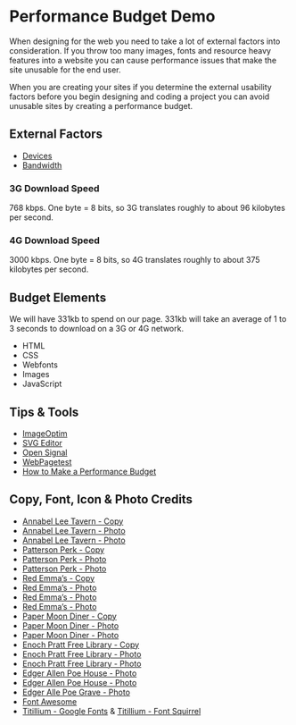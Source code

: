 # Performance Budget Demo
When designing for the web you need to take a lot of external factors into consideration. If you throw too many images, fonts and resource heavy features into a website you can cause performance issues that make the site unusable for the end user.

When you are creating your sites if you determine the external usability factors before you begin designing and coding a project you can avoid unusable sites by creating a performance budget.

## External Factors
- <a href="http://searchenginewatch.com/sew/opinion/2353616/mobile-now-exceeds-pc-the-biggest-shift-since-the-internet-began#" target="_blank" title="Mobile Now Exceeds PC: The Biggest Shift Since the Internet Began">Devices</a>
- <a href="https://blog.kissmetrics.com/speed-is-a-killer/" target="_blank" title="Speed Is A Killer – Why Decreasing Page Load Time Can Drastically Increase Conversions">Bandwidth</a>

### 3G Download Speed 
768 kbps. One byte = 8 bits, so 3G translates roughly to about 96 kilobytes per second.

### 4G Download Speed
3000 kbps. One byte = 8 bits, so 4G translates roughly to about 375 kilobytes per second.

## Budget Elements
We will have 331kb to spend on our page. 331kb will take an average of 1 to 3 seconds to download on a 3G or 4G network.
- HTML
- CSS
- Webfonts
- Images
- JavaScript

## Tips & Tools
- <a href="https://imageoptim.com/" target="_blank" title="ImageOptim">ImageOptim</a>
- <a href="http://petercollingridge.appspot.com/svg-editor" target="_blank" title="Online SVG Editor">SVG Editor</a>
- <a href="http://opensignal.com" target="_blank" title="Open Signal Website">Open Signal</a>
- <a href="http://www.webpagetest.org/" target="_blank" title="Open Signal Website">WebPagetest</a>
- <a href="http://danielmall.com/articles/how-to-make-a-performance-budget/" target="_blank" title="Dan Mall: How to Make a Performance Budget">How to Make a Performance Budget</a>

## Copy, Font, Icon & Photo Credits
- [Annabel Lee Tavern - Copy](http://annabelleetavern.com/)
- [Annabel Lee Tavern - Photo](https://flic.kr/p/idpXZ7)
- [Annabel Lee Tavern - Photo](https://flic.kr/p/aTkP2a)
- [Patterson Perk - Copy](http://www.pattersonperk.com/)
- [Patterson Perk - Photo](https://flic.kr/p/rfB2ng)
- [Patterson Perk - Photo](https://flic.kr/p/6vc8wx)
- [Red Emma&rsquo;s - Copy](https://redemmas.org/)
- [Red Emma&rsquo;s - Photo](https://flic.kr/p/o6Xq1y)
- [Red Emma&rsquo;s - Photo](https://flic.kr/p/o7c4KG)
- [Red Emma&rsquo;s - Photo](https://flic.kr/p/onmEts)
- [Paper Moon Diner - Copy](http://www.papermoondiner24.com/)
- [Paper Moon Diner - Photo](https://flic.kr/p/dSyXa)
- [Paper Moon Diner - Photo](https://flic.kr/p/7euDa1)
- [Enoch Pratt Free Library - Copy](http://en.wikipedia.org/wiki/Enoch_Pratt_Free_Library)
- [Enoch Pratt Free Library - Photo](https://flic.kr/p/4vKRNB)
- [Enoch Pratt Free Library - Photo](https://flic.kr/p/4G5uy2)
- [Edger Allen Poe House - Photo](http://www.poeinbaltimore.org/)
- [Edger Allen Poe House - Photo](https://flic.kr/p/nEbXVm)
- [Edger Alle Poe Grave - Photo](https://flic.kr/p/gtM377)
- [Font Awesome](http://fortawesome.github.io/Font-Awesome/)
- [Titillium - Google Fonts](http://www.google.com/fonts/specimen/Titillium+Web) & [Titillium - Font Squirrel](http://www.fontsquirrel.com/fonts/titillium)